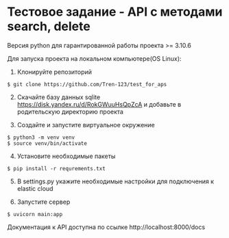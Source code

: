 # Тестовое задание - API с методами search, delete
Версия python для гарантированной работы проекта >= 3.10.6

Для запуска проекта на локальном компьютере(OS Linux):

1. Клонируйте репозиторий
```
$ git clone https://github.com/Tren-123/test_for_aps
```
2. Скачайте базу данных sqlite https://disk.yandex.ru/d/RokGWuuHsQpZcA и добавьте в родительскую директорию проекта

3. Создайте и запустите виртуальное окружение
```
$ python3 -m venv venv
$ source venv/bin/activate
```
4. Установите необходимые пакеты
```
$ pip install -r requrements.txt
```
5. В settings.py укажите необходимые настройки для подключения к elastic cloud

6. Запустите сервер
```
$ uvicorn main:app
```

Документация к API доступна по ссылке http://localhost:8000/docs
